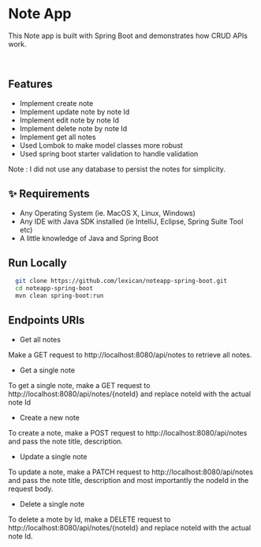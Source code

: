 # Note App

This Note app is built with Spring Boot and demonstrates how CRUD APIs work.

<br>

## Features

- Implement create note
- Implement update note by note Id
- Implement edit note by note Id
- Implement delete note by note Id
- Implement get all notes
- Used Lombok to make model classes more robust
- Used spring boot starter validation to handle validation

Note : I did not use any database to persist the notes for simplicity.

## ✨ Requirements

- Any Operating System (ie. MacOS X, Linux, Windows)
- Any IDE with Java SDK installed (ie IntelliJ, Eclipse, Spring Suite Tool etc)
- A little knowledge of Java and Spring Boot


## Run Locally

```bash
  git clone https://github.com/lexican/noteapp-spring-boot.git
  cd noteapp-spring-boot
  mvn clean spring-boot:run
```

## Endpoints URls

- Get all notes

Make a GET request to http://localhost:8080/api/notes to retrieve all notes.

- Get a single note

To get a single note, make a GET request to http://localhost:8080/api/notes/{noteId} and replace noteId with the actual note Id

- Create a new note

To create a note, make a POST request to http://localhost:8080/api/notes and pass the note title, description.

- Update a single note

To update a note, make a PATCH request to http://localhost:8080/api/notes and pass the note title, description and most importantly the nodeId in the request body.

- Delete a single note

To delete a mote by Id, make a DELETE request to http://localhost:8080/api/notes/{noteId} and replace noteId with the actual note Id.

